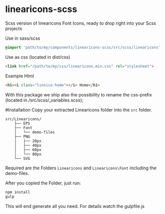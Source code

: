 # linearicons-scss
 Scss version of linearicons Font Icons, ready to drop right into your Scss projects
 
Use in sass/scss

```sass
@import 'path/to/my/components/linearicons-scss/src/scss/linearicons'
```

Use as css (located in dist/css)
```html
<link href="/path/to/my/css/linearicons.min.css" rel="stylesheet">
```

Example Html
```html
<h1><i class="lineico-home"></i> Home</h1>
```

With this package we ship also the possibility to rename the css-prefix (located in /src/scss/_variables.scss);

#Installation
Copy your extracted Linearicons folder into the `src` folder.
```
src/Linearicons/
    ├── EPS
    ├── Font
    │   └── demo-files
    ├── PNG
    │   ├── 20px
    │   ├── 40px
    │   ├── 60px
    │   └── 80px
    └── SVG
```
Required are the Folders `Linearicons` and `Linearicons\Font` including the demo-files.

After you copied the Folder, just run:
```bash
npm install
gulp
```

This will end generate all you need. For details watch the gulpfile.js

